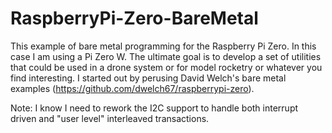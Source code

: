 # RaspberryPi-Zero-BareMetal

This example of bare metal programming for the Raspberry Pi Zero.  In this case I am using a Pi Zero W.  The ultimate goal is to develop a set of utilities that could be used in a drone system or for model rocketry or whatever you find interesting.  I started out by perusing David Welch's bare metal examples (https://github.com/dwelch67/raspberrypi-zero).

Note:  I know I need to rework the I2C support to handle both interrupt driven and "user level" interleaved transactions.